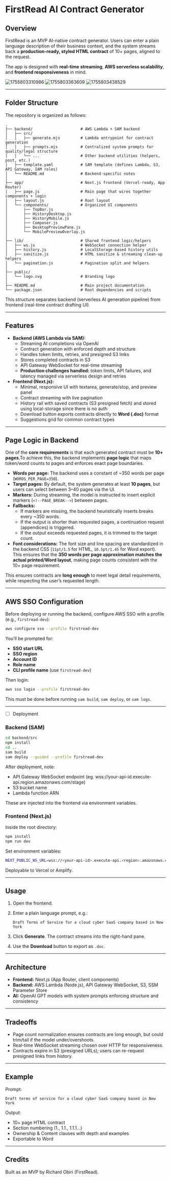 # FirstRead AI Contract Generator

## Overview

FirstRead is an MVP AI-native contract generator. Users can enter a plain language description of their business context, and the system streams back a **production-ready, styled HTML contract** of 10+ pages, aligned to the request.

The app is designed with **real-time streaming**, **AWS serverless scalability**, and **frontend responsiveness** in mind.

![1755803310986](images/UPDATED_README/1755803310986.png)
![1755803363609](images/UPDATED_README/1755803363609.png)
![1755803438529](images/UPDATED_README/1755803438529.png)

---

## Folder Structure

The repository is organized as follows:

```
.
├── backend/                     # AWS Lambda + SAM backend
│   ├── src/
│   │   ├── generate.mjs         # Lambda entrypoint for contract generation
│   │   ├── prompts.mjs          # Centralized system prompts for quality/legal structure
│   │   └── ...                  # Other backend utilities (helpers, post, etc.)
│   ├── template.yaml            # SAM template (defines Lambda, S3, API Gateway, IAM roles)
│   └── README.md                # Backend-specific notes
│
├── app/                         # Next.js frontend (Vercel-ready, App Router)
│   ├── page.js                  # Main page that wires together components + logic
│   ├── layout.js                # Root layout
│   └── components/              # Organized UI components
│       ├── TopBar.js
│       ├── HistoryDesktop.js
│       ├── HistoryMobile.js
│       ├── Composer.js
│       ├── DesktopPreviewPane.js
│       └── MobilePreviewOverlay.js
│
├── lib/                         # Shared frontend logic/helpers
│   ├── ws.js                    # WebSocket connection helper
│   ├── history.js               # LocalStorage-based history utils
│   ├── sanitize.js              # HTML sanitize & streaming clean-up helpers
│   └── pagination.js            # Pagination split and helpers
│
├── public/
│   └── logo.svg                 # Branding logo
│
├── README.md                    # Main project documentation
└── package.json                 # Root dependencies and scripts
```

This structure separates backend (serverless AI generation pipeline) from frontend (real-time contract drafting UI).

---

## Features

- **Backend (AWS Lambda via SAM):**
  - Streaming AI completions via OpenAI
  - Contract generation with enforced depth and structure
  - Handles token limits, retries, and presigned S3 links
  - Stores completed contracts in S3
  - API Gateway WebSocket for real-time streaming
  - **Production challenges handled:** token limits, API failures, and latency managed via serverless design and retries
- **Frontend (Next.js):**
  - Minimal, responsive UI with textarea, generate/stop, and preview panel
  - Contract streaming with live pagination
  - History rail with saved contracts (S3 presigned fetch) and stored using local-storage since there is no auth
  - Download button exports contracts directly to **Word (.doc)** format
  - Suggestions grid for common contract types

---

## Page Logic in Backend

One of the **core requirements** is that each generated contract must be **10+ pages**.To achieve this, the backend implements **page logic** that maps token/word counts to pages and enforces exact page boundaries.

- **Words per page:** The backend uses a constant of ~350 words per page (`WORDS_PER_PAGE=350`).
- **Target pages:** By default, the system generates at least **10 pages**, but users can select between 3–40 pages via the UI.
- **Markers:** During streaming, the model is instructed to insert explicit markers (`<!--PAGE_BREAK-->`) between pages.
- **Fallbacks:**
  - If markers are missing, the backend heuristically inserts breaks every ~350 words.
  - If the output is shorter than requested pages, a continuation request (appendices) is triggered.
  - If the output exceeds requested pages, it is trimmed to the target count.
- **Font considerations:** The font size and line spacing are standardized in the backend CSS (`11pt/1.5` for HTML, `10.5pt/1.45` for Word export).
  This ensures that the **350 words per page approximation matches the actual printed/Word layout**, making page counts consistent with the 10+ page requirement.

This ensures contracts are **long enough** to meet legal detail requirements, while respecting the user’s requested length.

---

## AWS SSO Configuration

Before deploying or running the backend, configure AWS SSO with a profile (e.g., `firstread-dev`):

```bash
aws configure sso --profile firstread-dev
```

You’ll be prompted for:

- **SSO start URL**
- **SSO region**
- **Account ID**
- **Role name**
- **CLI profile name** (use `firstread-dev`)

Then login:

```bash
aws sso login --profile firstread-dev
```

This must be done before running `sam build`, `sam deploy`, or `sam logs`.

---

* [ ]  Deployment

### Backend (SAM)

```bash
cd backend/src
npm install 
cd ..
sam build
sam deploy --guided --profile firstread-dev
```

After deployment, note:

- API Gateway WebSocket endpoint (eg. wss://your-api-id.execute-api.region.amazonaws.com/stage)
- S3 bucket name
- Lambda function ARN

These are injected into the frontend via environment variables.

### Frontend (Next.js)

Inside the root directory:

```bash
npm install
npm run dev
```

Set environment variables:

```bash
NEXT_PUBLIC_WS_URL=wss://<your-api-id>.execute-api.<region>.amazonaws.com/<stage>
```

Deployable to Vercel or Amplify.

---

## Usage

1. Open the frontend.
2. Enter a plain language prompt, e.g.:

   ```
   Draft Terms of Service for a cloud cyber SaaS company based in New York
   ```
3. Click **Generate**. The contract streams into the right-hand pane.
4. Use the **Download** button to export as `.doc`.

---

## Architecture

- **Frontend:** Next.js (App Router, client components)
- **Backend:** AWS Lambda (Node.js), API Gateway WebSocket, S3, SSM Parameter Store
- **AI:** OpenAI GPT models with system prompts enforcing structure and consistency

---

## Tradeoffs

- Page count normalization ensures contracts are long enough, but could trim/tail if the model under/overshoots.
- Real-time WebSocket streaming chosen over HTTP for responsiveness.
- Contracts expire in S3 (presigned URLs); users can re-request presigned links from history.

---

## Example

Prompt:

```
Draft terms of service for a cloud cyber SaaS company based in New York
```

Output:

- 10+ page HTML contract
- Section numbering (1., 1.1., 1.1.1…)
- Ownership & Content clauses with depth and examples
- Exportable to Word

---

## Credits

Built as an MVP by Richard Obiri (FirstRead).
